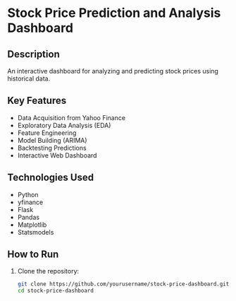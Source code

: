 # Stock Price Prediction and Analysis Dashboard

## Description
An interactive dashboard for analyzing and predicting stock prices using historical data.

## Key Features
- Data Acquisition from Yahoo Finance
- Exploratory Data Analysis (EDA)
- Feature Engineering
- Model Building (ARIMA)
- Backtesting Predictions
- Interactive Web Dashboard

## Technologies Used
- Python
- yfinance
- Flask
- Pandas
- Matplotlib
- Statsmodels

## How to Run
1. Clone the repository:
   ```bash
   git clone https://github.com/yourusername/stock-price-dashboard.git
   cd stock-price-dashboard
